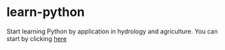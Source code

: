 # learn-python
Start learning Python by application in hydrology and agriculture.
You can start by clicking [here](https://github.com/tomersk/learn-python/blob/main/00_00_preface.ipynb)
